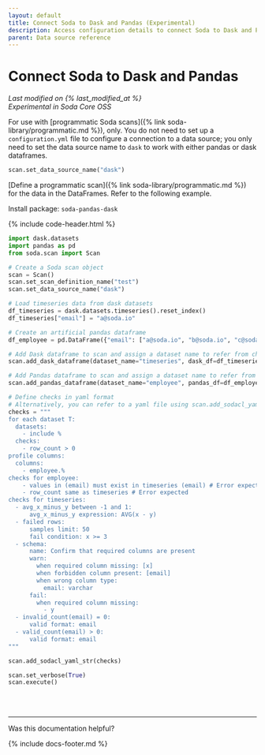 ```yaml
---
layout: default
title: Connect Soda to Dask and Pandas (Experimental)
description: Access configuration details to connect Soda to Dask and Pandas.
parent: Data source reference
---
```


# Connect Soda to Dask and Pandas
*Last modified on {% last_modified_at %}* <br />
*Experimental in Soda Core OSS*

For use with [programmatic Soda scans]({% link soda-library/programmatic.md %}), only. You do not need to set up a `configuration.yml` file to configure a connection to a data source; you only need to set the data source name to `dask` to work with either pandas or dask dataframes.
```python
scan.set_data_source_name("dask")
```

[Define a programmatic scan]({% link soda-library/programmatic.md %}) for the data in the DataFrames. Refer to the following example.

Install package: `soda-pandas-dask`

{% include code-header.html %}
```python
import dask.datasets
import pandas as pd
from soda.scan import Scan

# Create a Soda scan object
scan = Scan()
scan.set_scan_definition_name("test")
scan.set_data_source_name("dask")

# Load timeseries data from dask datasets
df_timeseries = dask.datasets.timeseries().reset_index()
df_timeseries["email"] = "a@soda.io"

# Create an artificial pandas dataframe
df_employee = pd.DataFrame({"email": ["a@soda.io", "b@soda.io", "c@soda.io"]})

# Add Dask dataframe to scan and assign a dataset name to refer from checks yaml
scan.add_dask_dataframe(dataset_name="timeseries", dask_df=df_timeseries)

# Add Pandas dataframe to scan and assign a dataset name to refer from checks yaml
scan.add_pandas_dataframe(dataset_name="employee", pandas_df=df_employee)

# Define checks in yaml format
# Alternatively, you can refer to a yaml file using scan.add_sodacl_yaml_file(<filepath>)
checks = """
for each dataset T:
  datasets:
    - include %
  checks:
    - row_count > 0
profile columns:
  columns:
    - employee.%
checks for employee:
    - values in (email) must exist in timeseries (email) # Error expected
    - row_count same as timeseries # Error expected
checks for timeseries:
  - avg_x_minus_y between -1 and 1:
      avg_x_minus_y expression: AVG(x - y)
  - failed rows:
      samples limit: 50
      fail condition: x >= 3
  - schema:
      name: Confirm that required columns are present
      warn:
        when required column missing: [x]
        when forbidden column present: [email]
        when wrong column type:
          email: varchar
      fail:
        when required column missing:
          - y
  - invalid_count(email) = 0:
      valid format: email
  - valid_count(email) > 0:
      valid format: email
"""

scan.add_sodacl_yaml_str(checks)

scan.set_verbose(True)
scan.execute()
```

<br />
<br />

---

Was this documentation helpful?

<!-- LikeBtn.com BEGIN -->
<span class="likebtn-wrapper" data-theme="tick" data-i18n_like="Yes" data-ef_voting="grow" data-show_dislike_label="true" data-counter_zero_show="true" data-i18n_dislike="No"></span>
<script>(function(d,e,s){if(d.getElementById("likebtn_wjs"))return;a=d.createElement(e);m=d.getElementsByTagName(e)[0];a.async=1;a.id="likebtn_wjs";a.src=s;m.parentNode.insertBefore(a, m)})(document,"script","//w.likebtn.com/js/w/widget.js");</script>
<!-- LikeBtn.com END -->

{% include docs-footer.md %}